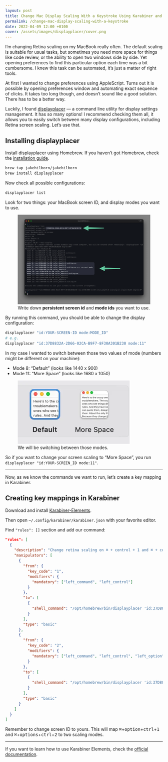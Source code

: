```yaml
---
layout: post
title: Change Mac Display Scaling With a Keystroke Using Karabiner and displayplacer
permalink: /change-mac-display-scaling-with-a-keystroke
date: 2022-04-09 12:00 +0100
cover: /assets/images/displayplacer/cover.png
---
```


I’m changing Retina scaling on my MacBook really often. The default scaling is suitable for usual tasks, but sometimes you need more space for things like code review, or the ability to open two windows side by side. Yet opening preferences to find this particular option each time was a bit cumbersome. I knew this task can be automated, it’s just a matter of right tools.

At first I wanted to change preferences using AppleScript. Turns out it is possible by opening preferences window and automating exact sequence of clicks. It takes too long though, and doesn’t sound like a good solution. There has to be a better way.

Luckily, I found [displayplacer](https://github.com/jakehilborn/displayplacer) — a command line utility for display settings management. It has so many options! I recommend checking them all, it allows you to easily switch between many display configurations, including Retina screen scaling. Let’s use that.

## Installing displayplacer

Install displayplacer using Homebrew. If you haven’t got Homebrew, check the [installation guide](https://brew.sh/).

```bash
brew tap jakehilborn/jakehilborn
brew install displayplacer
```

Now check all possible configurations:

```bash
displayplacer list
```

Look for two things: your MacBook screen ID, and display modes you want to use.

<figure>
<a href="/assets/images/displayplacer/image.png">
<img src="/assets/images/displayplacer/image.png" alt="displayplacer list" />
</a>
<figcaption>Write down <b>persistent screen id</b> and <b>mode ids</b> you want to use.</figcaption>
</figure>

By running this command, you should be able to change the display configuration:

```bash
displayplacer "id:YOUR-SCREEN-ID mode:MODE_ID"
# e.g.
displayplacer "id:37D8832A-2D66-02CA-B9F7-8F30A301B230 mode:11"
```

In my case I wanted to switch between those two values of mode (numbers might be different on your machine):

- Mode 8: “Default” (looks like 1440 x 900)
- Mode 11: “More Space” (looks like 1680 x 1050)

<figure>
<img src="/assets/images/displayplacer/modes.png" alt="" />
<figcaption>We will be switching between those modes.</figcaption>
</figure>

So if you want to change your screen scaling to “More Space”, you run `displayplacer "id:YOUR-SCREEN_ID mode:11"`.

---

Now, as we know the commands we want to run, let’s create a key mapping in Karabiner.

## Creating key mappings in Karabiner

Download and install [Karabiner-Elements](https://karabiner-elements.pqrs.org/).

Then open `~/.config/karabiner/karabiner.json` with your favorite editor.

Find `"rules": []` section and add our command:

```json
"rules": [
  {
    "description": "Change retina scaling on ⌘ + control + 1 and ⌘ + control + 2",
    "manipulators": [
      {
        "from": {
          "key_code": "1",
          "modifiers": {
            "mandatory": ["left_command", "left_control"]
          }
        },
        "to": [
          {
            "shell_command": "/opt/homebrew/bin/displayplacer 'id:37D8832A-2D66-02CA-B9F7-8F30A301B230 mode:8'"
          }
        ],
        "type": "basic"
      },
      {
        "from": {
          "key_code": "2",
          "modifiers": {
            "mandatory": ["left_command", "left_control", "left_option"]
          }
        },
        "to": [
          {
            "shell_command": "/opt/homebrew/bin/displayplacer 'id:37D8832A-2D66-02CA-B9F7-8F30A301B230 mode:11'"
          }
        ],
        "type": "basic"
      }
    ]
  }
]
```

<!-- https://gist.github.com/Wowu/067d8d8b809e181cf1cbe2b87f00865e -->

Remember to change screen ID to yours. This will map <kbd>⌘</kbd>+<kbd>option</kbd>+<kbd>ctrl</kbd>+<kbd>1</kbd> and <kbd>⌘</kbd>+<kbd>options</kbd>+<kbd>ctrl</kbd>+<kbd>2</kbd> to two scaling modes.

---

If you want to learn how to use Karabiner Elements, check the [official documentation](https://karabiner-elements.pqrs.org/docs/).

